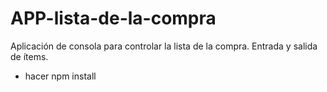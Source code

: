 # APP-lista-de-la-compra
Aplicación de consola para controlar la lista de la compra. Entrada y salida de ítems.
* hacer npm install
